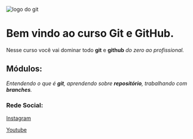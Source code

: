 ![logo do git](https://git-scm.com/images/logo@2x.png)
# Bem vindo ao curso Git e GitHub.
Nesse curso você vai dominar todo **git** e **github** _do zero ao profissional._

## Módulos:
_Entendendo o que é **git**, aprendendo sobre **repositório**,
trabalhando com **branches**._


### Rede Social:
[Instagram](https://instagram.com/jrsiquaratrue)

[Youtube](https>//youtube.com/@jrsiquara)